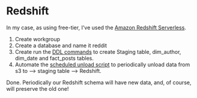 # Redshift
In my case, as using free-tier, I've used the [Amazon Redshift Serverless](https://aws.amazon.com/redshift/redshift-serverless/).

1. Create workgroup
2. Create a database and name it reddit
3. Create run the [DDL commands](/AWS/redshift/table-definitions.sql) to create Staging table, dim_author, dim_date and fact_posts tables.
4. Automate the [scheduled unload script](/AWS/redshift/scheduled-unload.sql) to periodically unload data from s3 to --> staging table --> Redshift.

Done. Periodically our Redshift schema will have new data, and, of course, will preserve the old one!